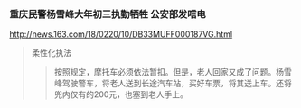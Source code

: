 ### 重庆民警杨雪峰大年初三执勤牺牲 公安部发唁电
http://news.163.com/18/0220/10/DB33MUFF000187VG.html
>柔性化执法
>>按照规定，摩托车必须依法暂扣。但是，老人回家又成了问题。杨雪峰驾驶警车，将老人送到长途汽车站，买好车票，将其送上车。还将兜内仅有的200元，也塞到老人手上。
